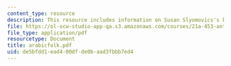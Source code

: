 ```yaml
---
content_type: resource
description: This resource includes information on Susan Slyomovics's book.
file: https://ol-ocw-studio-app-qa.s3.amazonaws.com/courses/21a-453-anthropology-of-the-middle-east-spring-2004/de5bfdd1ead400dfde0baad3fbbb7ed4_arabicfolk.pdf
file_type: application/pdf
resourcetype: Document
title: arabicfolk.pdf
uid: de5bfdd1-ead4-00df-de0b-aad3fbbb7ed4
---
```

